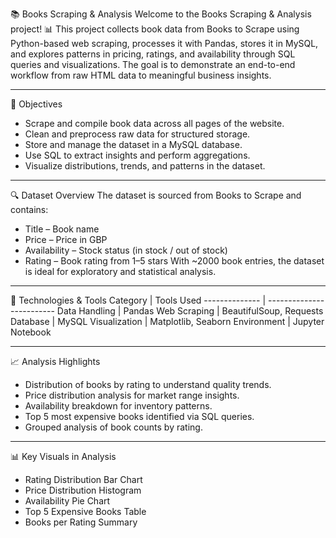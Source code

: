 📚 Books Scraping & Analysis
Welcome to the Books Scraping & Analysis project! 📊 This project collects book data from Books to Scrape using Python-based web scraping, processes it with Pandas, stores it in MySQL, and explores patterns in pricing, ratings, and availability through SQL queries and visualizations. The goal is to demonstrate an end-to-end workflow from raw HTML data to meaningful business insights.

---

🧠 Objectives
- Scrape and compile book data across all pages of the website.
- Clean and preprocess raw data for structured storage.
- Store and manage the dataset in a MySQL database.
- Use SQL to extract insights and perform aggregations.
- Visualize distributions, trends, and patterns in the dataset.

---

🔍 Dataset Overview
The dataset is sourced from Books to Scrape and contains:
- Title – Book name
- Price – Price in GBP
- Availability – Stock status (in stock / out of stock)
- Rating – Book rating from 1–5 stars
With ~2000 book entries, the dataset is ideal for exploratory and statistical analysis.

---

🧰 Technologies & Tools
Category       | Tools Used
-------------- | -------------------------
Data Handling  | Pandas
Web Scraping   | BeautifulSoup, Requests
Database       | MySQL
Visualization  | Matplotlib, Seaborn
Environment    | Jupyter Notebook

---

📈 Analysis Highlights
- Distribution of books by rating to understand quality trends.
- Price distribution analysis for market range insights.
- Availability breakdown for inventory patterns.
- Top 5 most expensive books identified via SQL queries.
- Grouped analysis of book counts by rating.

---

📊 Key Visuals in Analysis
- Rating Distribution Bar Chart
- Price Distribution Histogram
- Availability Pie Chart
- Top 5 Expensive Books Table
- Books per Rating Summary
